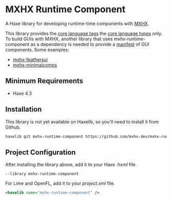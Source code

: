 # MXHX Runtime Component

A Haxe library for developing runtime-time components with [MXHX](https://mxhx.dev/).

This library provides the [core language tags](https://mxhx.dev/learn/language-tags/) the [core language types](https://mxhx.dev/learn/core-types/) only. To build GUIs with MXHX, another library that uses mxhx-runtime-component as a dependency is needed to provide a [manifest](https://mxhx.dev/learn/manifests/) of GUI components. Some examples:

- [mxhx-feathersui](https://github.com/mxhx-dev/mxhx-feathersui)
- [mxhx-minimalcomps](https://github.com/mxhx-dev/mxhx-minimalcomps)

## Minimum Requirements

- Haxe 4.3

## Installation

This library is not yet available on Haxelib, so you'll need to install it from Github.

```sh
haxelib git mxhx-runtime-component https://github.com/mxhx-dev/mxhx-runtime-component.git
```

## Project Configuration

After installing the library above, add it to your Haxe _.hxml_ file.

```hxml
--library mxhx-runtime-component
```

For Lime and OpenFL, add it to your _project.xml_ file.

```xml
<haxelib name="mxhx-runtime-component" />
```
